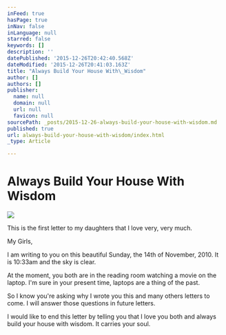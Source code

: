 ```yaml
---
inFeed: true
hasPage: true
inNav: false
inLanguage: null
starred: false
keywords: []
description: ''
datePublished: '2015-12-26T20:42:40.568Z'
dateModified: '2015-12-26T20:41:03.163Z'
title: "Always Build Your House With\_Wisdom"
author: []
authors: []
publisher:
  name: null
  domain: null
  url: null
  favicon: null
sourcePath: _posts/2015-12-26-always-build-your-house-with-wisdom.md
published: true
url: always-build-your-house-with-wisdom/index.html
_type: Article

---
```

# Always Build Your House With Wisdom
![](https://the-grid-user-content.s3-us-west-2.amazonaws.com/a1a36e47-a0da-4c51-8928-85d7b9a806ec.png)

This is the first letter to my daughters that I love very, very much.

My Girls,

I am writing to you on this beautiful Sunday, the 14th of November, 2010\. It is 10:33am and the sky is clear.

At the moment, you both are in the reading room watching a movie on the laptop. I'm sure in your present time, laptops are a thing of the past.

So I know you're asking why I wrote you this and many others letters to come. I will answer those questions in future letters.

I would like to end this letter by telling you that I love you both and always build your house with wisdom. It carries your soul.